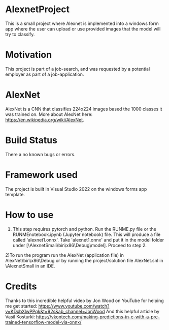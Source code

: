 # AlexnetProject
This is a small project where Alexnet is implemented into a windows form app where the user can upload or use provided images that the model will try to classify.
# Motivation
This project is part of a job-search, and was requested by a potential employer as part of a job-application.
# AlexNet
AlexNet is a CNN that classifies 224x224 images based the 1000 classes it was trained on. More about AlexNet here: https://en.wikipedia.org/wiki/AlexNet.
# Build Status
There a no known bugs or errors. 
# Framework used
The project is built in Visual Studio 2022 on the windows forms app template.
# How to use
1) This step requires pytorch and python. Run the RUNME.py file or the RUNMEnotebook.ipynb (Jupyter notebook) file. This will produce a file called 'alexnet1.onnx'. Take 'alexnet1.onnx' and put it in the model folder under [\AlexnetSmall\bin\x86\Debug\model]. Proceed to step 2.

2)To run the program run the AlexNet (application file) in AlexNet\bin\x86\Debug or by running the project/solution file AlexNet.snl in \AlexnetSmall in an IDE.
# Credits 
Thanks to this incredible helpful video by Jon Wood on YouTube for helping me get started: 
https://www.youtube.com/watch?v=KDxbXlwPPqk&t=92s&ab_channel=JonWood
And this helpful article by Vasil Kosturki:
https://vkontech.com/making-predictions-in-c-with-a-pre-trained-tensorflow-model-via-onnx/
